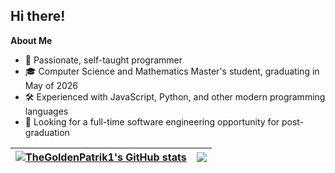 ## Hi there!

**About Me**
- 🚀 Passionate, self-taught programmer
- 🎓 Computer Science and Mathematics Master's student, graduating in May of 2026
- 🛠️ Experienced with JavaScript, Python, and other modern programming languages
- 🌱 Looking for a full-time software engineering opportunity for post-graduation

| <a href="https://github.com/anuraghazra/github-readme-stats"><img align="center" src="https://github-readme-stats.vercel.app/api?username=TheGoldenPatrik1&show_icons=true&include_all_commits=true&theme=transparent&hide_border=true&show=reviews" alt="TheGoldenPatrik1's GitHub stats" /></a> | <a href="https://github.com/anuraghazra/github-readme-stats"><img align="center" src="https://github-readme-stats.vercel.app/api/top-langs/?username=TheGoldenPatrik1&theme=transparent&hide_border=true&layout=compact&langs_count=8" /></a> |
| ------------- | ------------- |
